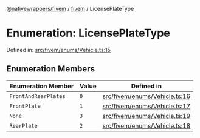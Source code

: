 [@nativewrappers/fivem](../../README.md) / [fivem](../README.md) / LicensePlateType

# Enumeration: LicensePlateType

Defined in: [src/fivem/enums/Vehicle.ts:15](https://github.com/nativewrappers/nativewrappers/blob/4bf6e80cad9d1396d4cdc3ea16cf4f39993ed50e/src/fivem/enums/Vehicle.ts#L15)

## Enumeration Members

| Enumeration Member | Value | Defined in |
| ------ | ------ | ------ |
| <a id="frontandrearplates"></a> `FrontAndRearPlates` | `0` | [src/fivem/enums/Vehicle.ts:16](https://github.com/nativewrappers/nativewrappers/blob/4bf6e80cad9d1396d4cdc3ea16cf4f39993ed50e/src/fivem/enums/Vehicle.ts#L16) |
| <a id="frontplate"></a> `FrontPlate` | `1` | [src/fivem/enums/Vehicle.ts:17](https://github.com/nativewrappers/nativewrappers/blob/4bf6e80cad9d1396d4cdc3ea16cf4f39993ed50e/src/fivem/enums/Vehicle.ts#L17) |
| <a id="none"></a> `None` | `3` | [src/fivem/enums/Vehicle.ts:19](https://github.com/nativewrappers/nativewrappers/blob/4bf6e80cad9d1396d4cdc3ea16cf4f39993ed50e/src/fivem/enums/Vehicle.ts#L19) |
| <a id="rearplate"></a> `RearPlate` | `2` | [src/fivem/enums/Vehicle.ts:18](https://github.com/nativewrappers/nativewrappers/blob/4bf6e80cad9d1396d4cdc3ea16cf4f39993ed50e/src/fivem/enums/Vehicle.ts#L18) |
